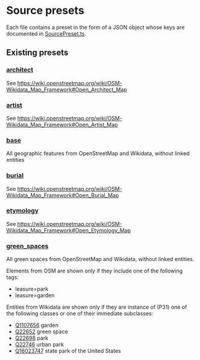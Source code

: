 # Source presets

Each file contains a preset in the form of a JSON object whose keys are documented in [SourcePreset.ts](../../src/model/SourcePreset.ts).

## Existing presets

### [architect](./architect.json)

See https://wiki.openstreetmap.org/wiki/OSM-Wikidata_Map_Framework#Open_Architect_Map

### [artist](./artist.json)

See https://wiki.openstreetmap.org/wiki/OSM-Wikidata_Map_Framework#Open_Artist_Map

### [base](./base.json)

All geographic features from OpenStreetMap and Wikidata, without linked entities

### [burial](./burial.json)

See https://wiki.openstreetmap.org/wiki/OSM-Wikidata_Map_Framework#Open_Burial_Map

### [etymology](./etymology.json)

See https://wiki.openstreetmap.org/wiki/OSM-Wikidata_Map_Framework#Open_Etymology_Map

### [green_spaces](./green_spaces.json)

All green spaces from OpenStreetMap and Wikidata, without linked entities.

Elements from OSM are shown only if they include one of the following tags:
- leasure=park
- leasure=garden

Entities from Wikidata are shown only if they are instance of (P31) one of the following classes or one of their immediate subclasses:
- [Q1107656](https://www.wikidata.org/wiki/Q1107656) garden
- [Q22652](https://www.wikidata.org/wiki/Q22652) green space
- [Q22698](https://www.wikidata.org/wiki/Q22698) park
- [Q22746](https://www.wikidata.org/wiki/Q22746) urban park
- [Q16023747](https://www.wikidata.org/wiki/Q16023747) state park of the United States
